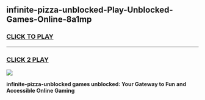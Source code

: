 
## infinite-pizza-unblocked-Play-Unblocked-Games-Online-8a1mp
<h3>
<a href="https://premium76.site?title=infinite-pizza-unblocked&ref=25A">CLICK TO PLAY</a></h3>
<hr>

<h3>
<a href="https://premium76.site?title=infinite-pizza-unblocked&ref=25A">CLICK 2 PLAY</a>
  
</h3>

<a href="https://premium76.site?title=infinite-pizza-unblocked&ref=25A"><img src="https://clearcache.store/games.png"></a>


**infinite-pizza-unblocked games unblocked: Your Gateway to Fun and Accessible Online Gaming**
